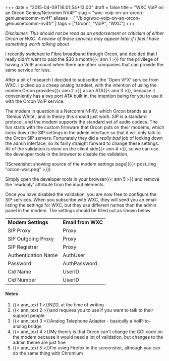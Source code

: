 +++
date = "2015-04-09T16:01:54+13:00"
draft = false
title = "WXC VoIP on an Orcon Genius/Netcomm NV4F"
slug = "wxc-voip-on-an-orcon-geniusnetcomm-nv4f"
aliases = [ "/blog/wxc-voip-on-an-orcon-geniusnetcomm-nv4f/" ]
tags = ["Orcon", "VoIP", "WXC"]
+++

*Disclaimer: This should not be read as an endorsement or criticism of either Orcon or WXC. A review of these services may appear later if I feel I have something worth talking about*

I recently switched to Fibre broadband through Orcon, and decided that I really didn't want to paid the $30 a month{{< ann 1 >}} for the privilege of having a VoIP account when there are other companies that can provide the same service for less.

<!--more-->

After a bit of research I decided to subscribe the 'Open VFX' service from WXC. I picked up a cheep analog handset, with the intention of using the modem Orcon provides{{< ann 2 >}} as an ATA{{< ann 3 >}}, because it conveniently has a two port ATA built in, the intention being for you to use it with the Orcon VoIP service.

The modem in question is a Netcomm NF4V, which Orcon brands as a 'Genius White', and in theory this should just work. SIP is a standard protocol, and the modem supports the standard set of audio codecs. The fun starts with the custom firmware that Orcon puts on their modems, which locks down the SIP settings in the admin interface so that it will only talk to the Orcon SIP servers. Fortunately they did a *really bad* job of locking down the admin interface, so its fairly straight forward to change these settings. All of the validation is done on the client side{{< ann 4 >}}, so we can use the developer tools in the browser to disable the validation.

![Screenshot showing source of the modem settings page]({{< post_img "orcon-wxc.png" >}})

Simply open the developer tools in your browser{{< ann 5 >}} and remove the 'readonly' attribute from the input elements.

Once you have disabled the validation, you are now free to configure the SIP services. When you subscribe with WXC, they will send you an email listing the settings for WXC, but they use different names than the admin panel in the modem. The settings should be filled out as shown below

<table class="table table-striped">
<tbody>
<tr>
<td><b>Modem Settings</b></td>
<td><b>Email from WXC</b></td>
</tr>
<tr>
<td>SIP Proxy</td>
<td>Proxy</td>
</tr>
<tr>
<td>SIP Outgoing Proxy</td>
<td>Proxy</td>
</tr>
<tr>
<td>SIP Registrar</td>
<td>Proxy</td>
</tr>
<tr>
<td>Authentication Name</td>
<td>AuthUser</td>
</tr>
<tr>
<td>Password</td>
<td>AuthPassword</td>
</tr>
<tr>
<td>Cid Name</td>
<td>UserID</td>
</tr>
<tr>
<td>Cid Number</td>
<td>UserID</td>
</tr>
</tbody>
</table>

#### Notes

1. {{< ann_text 1 >}}NZD, at the time of writing
2. {{< ann_text 2 >}}and requires you to use if you want to talk to their support people
3. {{< ann_text 3 >}}Analog Telephone Adapter - basically a VoIP-to-analog bridge
4. {{< ann_text 4 >}}My theory is that Orcon can't change the CGI code on the modem because it would need a lot of validation, but changes to the admin theme are just fine
5. {{< ann_text 5 >}}I'm using Firefox in the screenshot, although you can do the same thing with Chromium
